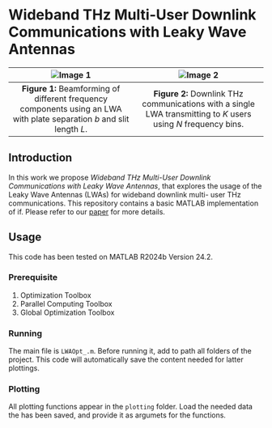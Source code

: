 # Wideband THz Multi-User Downlink Communications with Leaky Wave Antennas

| ![Image 1](https://github.com/user-attachments/assets/ad019028-850c-4f47-9d6f-de61ebc0614d) | ![Image 2](https://github.com/user-attachments/assets/7407592d-522f-4aa8-969e-08b9ec1beb6a) |
|:----------------------:|:----------------------:|
| **Figure 1:** Beamforming of different frequency components using an LWA with plate separation $b$ and slit length $L$. | **Figure 2:** Downlink THz communications with a single LWA transmitting to $K$ users using $N$ frequency bins. |

## Introduction
In this work we propose _Wideband THz Multi-User Downlink Communications with Leaky Wave Antennas_, that explores the usage of the Leaky Wave Antennas (LWAs) for wideband downlink multi-
user THz communications. This repository contains a basic MATLAB implementation of if. Please refer to our [paper](https://arxiv.org/abs/2312.08833) for more details.

## Usage
This code has been tested on MATLAB R2024b Version 24.2.

### Prerequisite
1. Optimization Toolbox
2. Parallel Computing Toolbox
3. Global Optimization Toolbox
   
### Running
The main file is `LWAOpt_.m`. Before running it, add to path all folders of the project. This code will automatically save the content needed for latter plottings.

### Plotting
All plotting functions appear in the `plotting` folder. Load the needed data the has been saved, and provide it as argumets for the functions.
